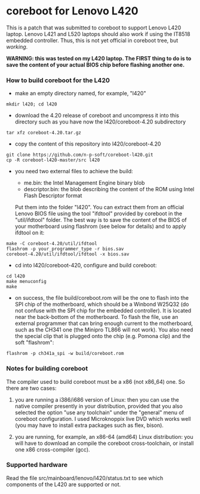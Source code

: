 # coreboot for Lenovo L420

This is a patch that was submitted to coreboot to support Lenovo L420 laptop.
Lenovo L421 and L520 laptops should also work if using the IT8518 embedded 
controller. Thus, this is not yet official in coreboot tree, but *working*.

**WARNING: this was tested on my L420 laptop. The FIRST thing to do is to
save the content of your actual BIOS chip before flashing another one.**

### How to build coreboot for the L420

* make an empty directory named, for example, "l420"

```
mkdir l420; cd l420
```

* download the 4.20 release of coreboot and uncompress it into this directory
such as you have now the l420/coreboot-4.20 subdirectory

```
tar xfz coreboot-4.20.tar.gz
```

* copy the content of this repository into l420/coreboot-4.20

```
git clone https://github.com/n-p-soft/coreboot-l420.git
cp -R coreboot-l420-master/src l420
```

* you need two external files to achieve the build:
  - me.bin: the Intel Management Engine binary blob
  - descriptor.bin: the blob describing the content of the ROM using 
     Intel Flash Descriptor format

  Put them into the folder "l420". You can extract them from an official Lenovo
  BIOS file using the tool "ifdtool" provided by coreboot in the "util/ifdtool"
  folder. The best way is to save the content of the BIOS of your motherboard
  using flashrom (see below for details) and to apply ifdtool on it:

```
make -C coreboot-4.20/util/ifdtool
flashrom -p your_programmer_type -r bios.sav
coreboot-4.20/util/ifdtool/ifdtool -x bios.sav
```

* cd into l420/coreboot-420, configure and build coreboot:

```
cd l420
make menuconfig
make
```

* on success, the file build/coreboot.rom will be the one to flash into the
  SPI chip of the motherboard, which should be a Winbond W25Q32 (do not
  confuse with the SPI chip for the embedded controller). It is located near
  the back-bottom of the motherboard. To flash the file, use an external
  programmer that can bring enough current to the motherboard, such as the
  CH341 one (the Minipro TL866 will not work). You also need the special clip
  that is plugged onto the chip (e.g. Pomona clip) and the soft "flashrom":

```
flashrom -p ch341a_spi -w build/coreboot.rom
```

### Notes for building coreboot

  The compiler used to build coreboot must be a x86 (not x86_64) one. So
there are two cases:

1. you are running a i386/i686 version of Linux: then you can use the
   native compiler presently in your distribution, provided that you also
   selected the option "use any toolchain" under the "general" menu of
   coreboot configuration. I used Microknoppix live DVD which works well
   (you may have to install extra packages such as flex, bison).

2. you are running, for example, an x86-64 (amd64) Linux distribution:
   you will have to download an compile the coreboot cross-toolchain, or
   install one x86 cross-compiler (gcc).

### Supported hardware

  Read the file src/mainboard/lenovo/l420/status.txt to see which components
of the L420 are supported or not.

